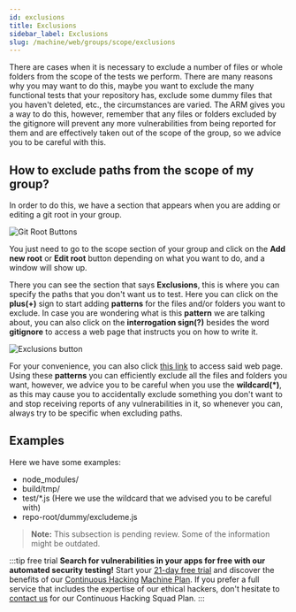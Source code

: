 ```yaml
---
id: exclusions
title: Exclusions
sidebar_label: Exclusions
slug: /machine/web/groups/scope/exclusions
---
```


There are cases
when it is necessary
to exclude a number of files
or whole folders
from the scope
of the tests we perform.
There are many reasons
why you may want to do this,
maybe you want to exclude
the many functional tests
that your repository has,
exclude some dummy files
that you haven't deleted,
etc.,
the circumstances are varied.
The ARM gives you a way to do this,
however,
remember that any files or folders
excluded by the gitignore
will prevent any more vulnerabilities
from being reported for them
and are effectively taken out
of the scope of the group,
so we advice you
to be careful with this.

## How to exclude paths from the scope of my group?

In order to do this,
we have a section
that appears
when you are adding or editing
a git root in your group.

![Git Root Buttons](https://res.cloudinary.com/fluid-attacks/image/upload/v1668475134/docs/web/groups/scope/exclusions.png)

You just need to go
to the scope section of your group
and click on the **Add new root**
or **Edit root** button
depending on what you want to do,
and a window will show up.

There you can see
the section that says **Exclusions**,
this is where you can specify
the paths that you don't want us to test.
Here you can click
on the **plus(+)** sign
to start adding **patterns**
for the files and/or folders
you want to exclude.
In case you are wondering
what is this **pattern**
we are talking about,
you can also click
on the **interrogation sign(?)**
besides the word **gitignore**
to access a web page
that instructs you on how to write it.

![Exclusions button](https://res.cloudinary.com/fluid-attacks/image/upload/v1668475380/docs/web/groups/scope/exc_isopns_button.png)

For your convenience,
you can also click
[this link](https://mirrors.edge.kernel.org/pub/software/scm/git/docs/gitignore.html#_pattern_format)
to access said web page.
Using these **patterns**
you can efficiently exclude
all the files and folders you want,
however,
we advice you to be careful
when you use the **wildcard(*)**,
as this may cause you to accidentally exclude
something you don't want to
and stop receiving reports
of any vulnerabilities in it,
so whenever you can,
always try to be specific
when excluding paths.

## Examples

Here we have some examples:

- node_modules/
- build/tmp/
- test/*.js (Here we use the wildcard that we advised you to be careful with)
- repo-root/dummy/excludeme.js

> **Note:** This subsection is pending review.
> Some of the information might be outdated.

:::tip free trial
**Search for vulnerabilities in your apps for free
with our automated security testing!**
Start your [21-day free trial](https://app.fluidattacks.com/SignUp)
and discover the benefits of our [Continuous Hacking](https://fluidattacks.com/services/continuous-hacking/)
[Machine Plan](https://fluidattacks.com/plans/).
If you prefer a full service
that includes the expertise of our ethical hackers,
don't hesitate to [contact us](https://fluidattacks.com/contact-us/)
for our Continuous Hacking Squad Plan.
:::

